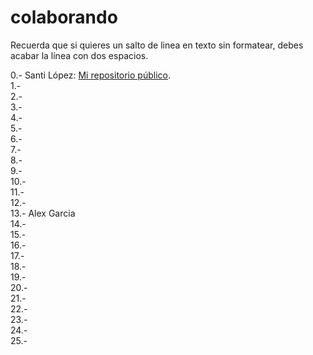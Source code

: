 # colaborando

Recuerda que si quieres un salto de linea en texto sin formatear, debes acabar la línea con dos espacios.  


0.-  Santi López: [Mi repositorio público](https://github.com/srlopez/).  
1.-  
2.-  
3.-  
4.-  
5.-  
6.-  
7.-  
8.-  
9.-  
10.-  
11.-  
12.-  
13.-  Alex Garcia  
14.-  
15.-  
16.-  
17.-  
18.-  
19.-  
20.-  
21.-  
22.-  
23.-  
24.-  
25.-  
